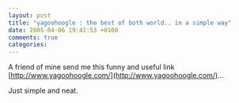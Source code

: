 ```yaml
---
layout: post
title: "yagoohoogle : the best of both world.. in a simple way"
date: 2005-04-06 19:41:53 +0100
comments: true
categories:
---
```

A friend of mine send me this funny and useful link [http://www.yagoohoogle.com/](http://www.yagoohoogle.com/)...

Just simple and neat.
